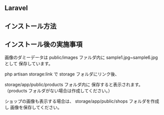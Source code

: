 ## Laravel

## インストール方法

## インストール後の実施事項

画像のダミーデータは
public/images ファルダ内に
sample1.jpg~sample6.jpg として
保存しています。

php artisan storage:link で
storage フォルダにリンク後、

storage/app/public/products フォルダ内に
保存すると表示されます。
（products フォルダがない場合は作成してください。）

ショップの画像も表示する場合は、
storage/app/public/shops フォルダを作成し
画像を保存してください。

